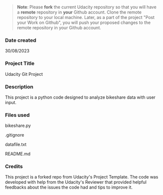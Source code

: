 > **Note**: Please **fork** the current Udacity repository so that you will have a **remote** repository in **your** Github account. Clone the remote repository to your local machine. Later, as a part of the project "Post your Work on Github", you will push your proposed changes to the remote repository in your Github account.

### Date created

30/08/2023

### Project Title

Udacity Git Project

### Description

This project is a python code designed to analyze bikeshare data with user input.

### Files used

bikeshare.py

.gitignore

datafile.txt

README.md

### Credits

This project is a forked repo from Udacity's Project Template. The code was developed with help from the Udacity's Reviewer that provided helpful feedbacks about the issues the code had and tips to improve it.
